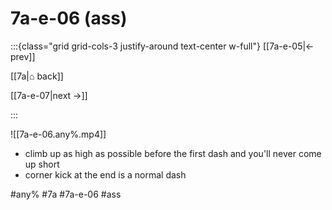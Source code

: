 # 7a-e-06 (ass)
:::{class="grid grid-cols-3 justify-around text-center w-full"}
[[7a-e-05|← prev]]

[[7a|⌂ back]]

[[7a-e-07|next →]]

:::

![[7a-e-06.any%.mp4]]

* climb up as high as possible before the first dash and you'll never come up short
* corner kick at the end is a normal dash

#any% #7a #7a-e-06 #ass
